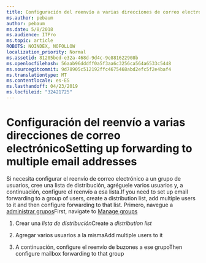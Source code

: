 ```yaml
---
title: Configuración del reenvío a varias direcciones de correo electrónico
ms.author: pebaum
author: pebaum
ms.date: 5/8/2018
ms.audience: ITPro
ms.topic: article
ROBOTS: NOINDEX, NOFOLLOW
localization_priority: Normal
ms.assetid: 81205bed-e32a-468d-9d4c-9e881622908b
ms.openlocfilehash: 56aab96dddff0a5f3aa6c3256ca564a6533c5448
ms.sourcegitcommit: 9d78905c512192ffc4675468abd2efc5f2e4baf4
ms.translationtype: MT
ms.contentlocale: es-ES
ms.lasthandoff: 04/23/2019
ms.locfileid: "32421725"
---
```

# <a name="setting-up-forwarding-to-multiple-email-addresses"></a><span data-ttu-id="5c720-102">Configuración del reenvío a varias direcciones de correo electrónico</span><span class="sxs-lookup"><span data-stu-id="5c720-102">Setting up forwarding to multiple email addresses</span></span>

<span data-ttu-id="5c720-103">Si necesita configurar el reenvío de correo electrónico a un grupo de usuarios, cree una lista de distribución, agréguele varios usuarios y, a continuación, configure el reenvío a esa lista.</span><span class="sxs-lookup"><span data-stu-id="5c720-103">If you need to set up email forwarding to a group of users, create a distribution list, add multiple users to it and then configure forwarding to that list.</span></span> <span data-ttu-id="5c720-104">Primero, navegue a [administrar grupos](https://portal.office.com/adminportal/home#/groups)</span><span class="sxs-lookup"><span data-stu-id="5c720-104">First, navigate to [Manage groups](https://portal.office.com/adminportal/home#/groups)</span></span>
  
1. <span data-ttu-id="5c720-105">Crear una *lista de distribución*</span><span class="sxs-lookup"><span data-stu-id="5c720-105">Create a  *distribution list*</span></span> 
    
2. <span data-ttu-id="5c720-106">Agregar varios usuarios a la misma</span><span class="sxs-lookup"><span data-stu-id="5c720-106">Add multiple users to it</span></span>
    
3. <span data-ttu-id="5c720-107">A continuación, configure el reenvío de buzones a ese grupo</span><span class="sxs-lookup"><span data-stu-id="5c720-107">Then configure mailbox forwarding to that group</span></span>
    

